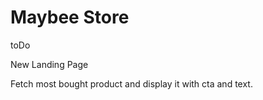 <h1>Maybee Store</h1>

<p>toDo</p>
<p>New Landing Page</p>
<p>Fetch most bought product and display it with cta and text.</p>